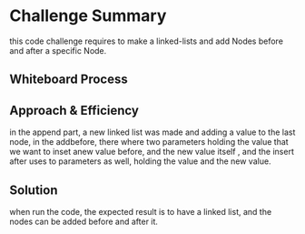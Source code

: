 # Challenge Summary
<!-- Description of the challenge -->
 this code challenge requires to make a linked-lists and add Nodes before and after a specific Node.
## Whiteboard Process
<!-- Embedded whiteboard image -->

## Approach & Efficiency
in the append part, a new linked list was made and adding a value to the last node, in the addbefore, there where two parameters holding the value that we want to inset anew value before, and the new value itself , and the insert after uses to parameters as well, holding the value and the new value.
<!-- What approach did you take? Why? What is the Big O space/time for this approach? -->

## Solution
when run the code, the expected result is to have a linked list, and the nodes can be added before and after it.
<!-- Show how to run your code, and examples of it in action -->
